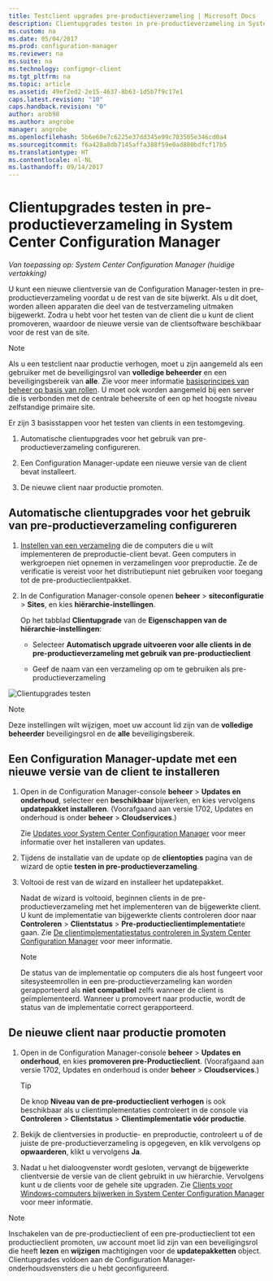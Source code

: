 ```yaml
---
title: Testclient upgrades pre-productieverzameling | Microsoft Docs
description: Clientupgrades testen in pre-productieverzameling in System Center Configuration Manager.
ms.custom: na
ms.date: 05/04/2017
ms.prod: configuration-manager
ms.reviewer: na
ms.suite: na
ms.technology: configmgr-client
ms.tgt_pltfrm: na
ms.topic: article
ms.assetid: 49ef2ed2-2e15-4637-8b63-1d5b7f9c17e1
caps.latest.revision: "10"
caps.handback.revision: "0"
author: arob98
ms.author: angrobe
manager: angrobe
ms.openlocfilehash: 5b6e60e7c6225e37dd345e99c703505e346cd0a4
ms.sourcegitcommit: f6a428a8db7145affa388f59e0ad880bdfcf17b5
ms.translationtype: HT
ms.contentlocale: nl-NL
ms.lasthandoff: 09/14/2017
---
```

# <a name="how-to-test-client-upgrades-in-a-pre-production-collection-in-system-center-configuration-manager"></a>Clientupgrades testen in pre-productieverzameling in System Center Configuration Manager

*Van toepassing op: System Center Configuration Manager (huidige vertakking)*

U kunt een nieuwe clientversie van de Configuration Manager-testen in pre-productieverzameling voordat u de rest van de site bijwerkt.  Als u dit doet, worden alleen apparaten die deel van de testverzameling uitmaken bijgewerkt. Zodra u hebt voor het testen van de client die u kunt de client promoveren, waardoor de nieuwe versie van de clientsoftware beschikbaar voor de rest van de site.

> [!NOTE]
> Als u een testclient naar productie verhogen, moet u zijn aangemeld als een gebruiker met de beveiligingsrol van **volledige beheerder** en een beveiligingsbereik van **alle**. Zie voor meer informatie [basisprincipes van beheer op basis van rollen](/sccm/core/understand/fundamentals-of-role-based-administration). U moet ook worden aangemeld bij een server die is verbonden met de centrale beheersite of een op het hoogste niveau zelfstandige primaire site.

 Er zijn 3 basisstappen voor het testen van clients in een testomgeving.  

1.  Automatische clientupgrades voor het gebruik van pre-productieverzameling configureren.  

2.  Een Configuration Manager-update een nieuwe versie van de client bevat installeert.  

3.  De nieuwe client naar productie promoten.  

##  <a name="to-configure-automatic-client-upgrades-to-use-a-pre-production-collection"></a>Automatische clientupgrades voor het gebruik van pre-productieverzameling configureren  

1. [Instellen van een verzameling](..\collections\create-collections.md) die de computers die u wilt implementeren de preproductie-client bevat. Geen computers in werkgroepen niet opnemen in verzamelingen voor preproductie. Ze de verificatie is vereist voor het distributiepunt niet gebruiken voor toegang tot de pre-productieclientpakket.   

1.  In de Configuration Manager-console openen **beheer** > **siteconfiguratie** > **Sites**, en kies **hiërarchie-instellingen**.  

     Op het tabblad **Clientupgrade** van de **Eigenschappen van de hiërarchie-instellingen**:  

    -   Selecteer **Automatisch upgrade uitvoeren voor alle clients in de pre-productieverzameling met gebruik van pre-productieclient**  

    -   Geef de naam van een verzameling op om te gebruiken als pre-productieverzameling  

![Clientupgrades testen](media/test-client-upgrades.png)

>[!NOTE]
>Deze instellingen wilt wijzigen, moet uw account lid zijn van de **volledige beheerder** beveiligingsrol en de **alle** beveiligingsbereik.


##  <a name="to-install-a-configuration-manager-update-that-includes-a-new-version-of-the-client"></a>Een Configuration Manager-update met een nieuwe versie van de client te installeren  

1.  Open in de Configuration Manager-console **beheer** > **Updates en onderhoud**, selecteer een **beschikbaar** bijwerken, en kies vervolgens **updatepakket installeren**. (Voorafgaand aan versie 1702, Updates en onderhoud is onder **beheer** > **Cloudservices**.)

     Zie [Updates voor System Center Configuration Manager](../../../../core/servers/manage/updates.md) voor meer informatie over het installeren van updates.  

2.  Tijdens de installatie van de update op de **clientopties** pagina van de wizard de optie **testen in pre-productieverzameling**.  

3.  Voltooi de rest van de wizard en installeer het updatepakket.  

     Nadat de wizard is voltooid, beginnen clients in de pre-productieverzameling met het implementeren van de bijgewerkte client. U kunt de implementatie van bijgewerkte clients controleren door naar **Controleren** > **Clientstatus** > **Pre-productieclientimplementatie**te gaan. Zie [De clientimplementatiestatus controleren in System Center Configuration Manager](../../../../core/clients/deploy/monitor-client-deployment-status.md) voor meer informatie.

    > [!NOTE]
    > De status van de implementatie op computers die als host fungeert voor sitesysteemrollen in een pre-productieverzameling kan worden gerapporteerd als **niet compatibel** zelfs wanneer de client is geïmplementeerd. Wanneer u promoveert naar productie, wordt de status van de implementatie correct gerapporteerd.

##  <a name="to-promote-the-new-client-to-production"></a>De nieuwe client naar productie promoten  

1.  Open in de Configuration Manager-console **beheer** > **Updates en onderhoud**, en kies **promoveren pre-Productieclient**. (Voorafgaand aan versie 1702, Updates en onderhoud is onder **beheer** > **Cloudservices**.)

    > [!TIP]
    > De knop **Niveau van de pre-productieclient verhogen** is ook beschikbaar als u clientimplementaties controleert in de console via **Controleren** > **Clientstatus** > **Clientimplementatie vóór productie**.

2.  Bekijk de clientversies in productie- en preproductie, controleert u of de juiste de pre-productieverzameling is opgegeven, en klik vervolgens op **opwaarderen**, klikt u vervolgens **Ja**.  

3.  Nadat u het dialoogvenster wordt gesloten, vervangt de bijgewerkte clientversie de versie van de client gebruikt in uw hiërarchie. Vervolgens kunt u de clients voor de gehele site upgraden. Zie [Clients voor Windows-computers bijwerken in System Center Configuration Manager](../../../../core/clients/manage/upgrade/upgrade-clients-for-windows-computers.md) voor meer informatie.  

>[!NOTE]
>Inschakelen van de pre-productieclient of een pre-productieclient tot een productieclient promoten, uw account moet lid zijn van een beveiligingsrol die heeft **lezen** en **wijzigen** machtigingen voor de **updatepakketten** object.
>Clientupgrades voldoen aan de Configuration Manager-onderhoudsvensters die u hebt geconfigureerd.
